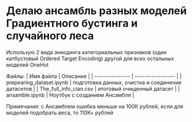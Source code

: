 # Делаю ансамбль разных моделей Градиентного бустинга и случайного леса
Использую 2 вида энкодинга категориальных признаков (один катбустовый Ordered Target Encoding) другой для всех остальных моделей OneHot

Файлы:
| Имя файла | Описание |
| --------------- | ----------------- |
| prepearing_dataset.ipynb | подготовка данных, очистка и соединение датасетов |
| The_full_info_cian.csv | итоговый очищенный датасет |
| ansamble.ipynb | Ноутбук с созданием Ансамбля |

Примечания: с Ансамблем ошибка меньше на 100К рублей, если для моделей подобрать веса, то 110К+ рублей
